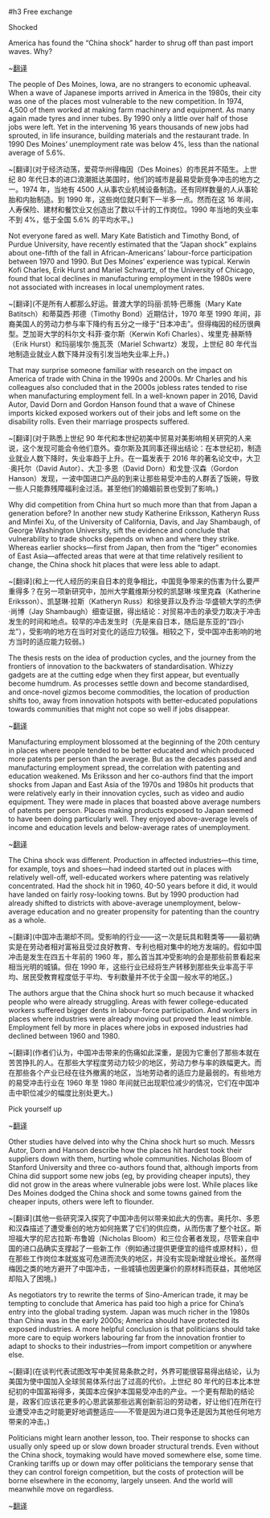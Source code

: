 #h3 Free exchange

Shocked

America has found the “China shock” harder to shrug off than past import waves. Why?

~[翻译](自由交流,大受冲击,比起过去的进口浪潮，美国更难摆脱“中国冲击”的影响。原因何在？)

The people of Des Moines, Iowa, are no strangers to economic upheaval. When a wave of Japanese imports arrived in America in the 1980s, their city was one of the places most vulnerable to the new competition. In 1974, 4,500 of them worked at making farm machinery and equipment. As many again made tyres and inner tubes. By 1990 only a little over half of those jobs were left. Yet in the intervening 16 years thousands of new jobs had sprouted, in life insurance, building materials and the restaurant trade. In 1990 Des Moines’ unemployment rate was below 4%, less than the national average of 5.6%.

~[翻译](对于经济动荡，爱荷华州得梅因（Des Moines）的市民并不陌生。上世纪 80 年代日本的进口浪潮抵达美国时，他们的城市是最易受新竞争冲击的地方之一。1974 年，当地有 4500 人从事农业机械设备制造。还有同样数量的人从事轮胎和内胎制造。到 1990 年，这些岗位就只剩下一半多一点。然而在这 16 年间，人寿保险、建材和餐饮业又创造出了数以千计的工作岗位。1990 年当地的失业率不到 4%，低于全国 5.6% 的平均水平。)

Not everyone fared as well. Mary Kate Batistich and Timothy Bond, of Purdue University, have recently estimated that the “Japan shock” explains about one-fifth of the fall in African-Americans’ labour-force participation between 1970 and 1990. But Des Moines’ experience was typical. Kerwin Kofi Charles, Erik Hurst and Mariel Schwartz, of the University of Chicago, found that local declines in manufacturing employment in the 1980s were not associated with increases in local unemployment rates.

~[翻译](不是所有人都那么好运。普渡大学的玛丽·凯特·巴蒂施（Mary Kate Batitsch）和蒂莫西·邦德（Timothy Bond）近期估计，1970 年至 1990 年间，非裔美国人的劳动力参与率下降约有五分之一缘于“日本冲击”。但得梅因的经历很典型。芝加哥大学的科尔文·科菲·查尔斯（Kerwin Kofi Charles）、埃里克·赫斯特（Erik Hurst）和玛丽埃尔·施瓦茨（Mariel Schwartz）发现，上世纪 80 年代当地制造业就业人数下降并没有引发当地失业率上升。)

That may surprise someone familiar with research on the impact on America of trade with China in the 1990s and 2000s. Mr Charles and his colleagues also concluded that in the 2000s jobless rates tended to rise when manufacturing employment fell. In a well-known paper in 2016, David Autor, David Dorn and Gordon Hanson found that a wave of Chinese imports kicked exposed workers out of their jobs and left some on the disability rolls. Even their marriage prospects suffered.

~[翻译](对于熟悉上世纪 90 年代和本世纪初美中贸易对美影响相关研究的人来说，这个发现可能会令他们意外。查尔斯及其同事还得出结论：在本世纪初，制造业就业人数下降时，失业率趋于上升。在一篇发表于 2016 年的著名论文中，大卫·奥托尔（David Autor）、大卫·多恩（David Dorn）和戈登·汉森（Gordon Hanson）发现，一波中国进口产品的到来让那些易受冲击的人群丢了饭碗，导致一些人只能靠残障福利金过活。甚至他们的婚姻前景也受到了影响。)


Why did competition from China hurt so much more than that from Japan a generation before? In another new study Katherine Eriksson, Katheryn Russ and Minfei Xu, of the University of California, Davis, and Jay Shambaugh, of George Washington University, sift the evidence and conclude that vulnerability to trade shocks depends on when and where they strike. Whereas earlier shocks—first from Japan, then from the “tiger” economies of East Asia—affected areas that were at that time relatively resilient to change, the China shock hit places that were less able to adapt.

~[翻译](和上一代人经历的来自日本的竞争相比，中国竞争带来的伤害为什么要严重得多？在另一项新研究中，加州大学戴维斯分校的凯瑟琳·埃里克森（Katherine Eriksson）、凯瑟琳·拉斯（Katheryn Russ）和徐旻菲以及乔治·华盛顿大学的杰伊·尚博（Jay Shambaugh）细查证据，得出结论：对贸易冲击的承受力取决于冲击发生的时间和地点。较早的冲击发生时（先是来自日本，随后是东亚的“四小龙”），受影响的地方在当时对变化的适应力较强。相较之下，受中国冲击影响的地方当时的适应能力较弱。)


The thesis rests on the idea of production cycles, and the journey from the frontiers of innovation to the backwaters of standardisation. Whizzy gadgets are at the cutting edge when they first appear, but eventually become humdrum. As processes settle down and become standardised, and once-novel gizmos become commodities, the location of production shifts too, away from innovation hotspots with better-educated populations towards communities that might not cope so well if jobs disappear.

~[翻译](这一论点是依据生产周期的概念，以及产品从创新前沿走向标准化大后方的历程。利用先进技术打造而成的小设备刚面世时处于前沿，但最终会沦为寻常之物。随着制作工艺稳定下来并实现标准化，曾经新颖的小玩意成为了大众商品，生产的地点也会转移——从拥有受过良好教育人口的创新热点区域迁往其他社区。在这些社区里，如果工作岗位消失，它们可能难以很好地应对。)


Manufacturing employment blossomed at the beginning of the 20th century in places where people tended to be better educated and which produced more patents per person than the average. But as the decades passed and manufacturing employment spread, the correlation with patenting and education weakened. Ms Eriksson and her co-authors find that the import shocks from Japan and East Asia of the 1970s and 1980s hit products that were relatively early in their innovation cycles, such as video and audio equipment. They were made in places that boasted above average numbers of patents per person. Places making products exposed to Japan seemed to have been doing particularly well. They enjoyed above-average levels of income and education levels and below-average rates of unemployment.

~[翻译](上世纪初，在那些人们往往受过更好的教育、人均专利数量也超过平均水平的地方，制造业蓬勃发展。但几十年过去，随着制造业就业的扩散，这个行业的就业与专利及教育的相关性减弱了。埃里克森与合著者发现，上世纪七八十年代，日本和东亚进口冲击的是那些尚处于创新周期较早阶段的产品，如视频和音频设备。这些产品都是在人均专利数量高于平均的地方生产的。那时，在那些所生产的产品易受日本进口竞争影响的地方，形势似乎一直都特别好，居民收入和受教育程度都在平均水平之上，失业率则低于平均水平。)


The China shock was different. Production in affected industries—this time, for example, toys and shoes—had indeed started out in places with relatively well-off, well-educated workers where patenting was relatively concentrated. Had the shock hit in 1960, 40-50 years before it did, it would have landed on fairly rosy-looking towns. But by 1990 production had already shifted to districts with above-average unemployment, below-average education and no greater propensity for patenting than the country as a whole.


~[翻译](中国冲击潮却不同。受影响的行业——这一次是玩具和鞋类等——最初确实是在劳动者相对富裕且受过良好教育、专利也相对集中的地方发端的。假如中国冲击是发生在四五十年前的 1960 年，那么首当其冲受影响的会是那些前景看起来相当光明的城镇。但在 1990 年，这些行业已经将生产转移到那些失业率高于平均、居民受教育程度低于平均、专利数量并不优于全国一般水平的地区。)


The authors argue that the China shock hurt so much because it whacked people who were already struggling. Areas with fewer college-educated workers suffered bigger dents in labour-force participation. And workers in places where industries were already moving out proved the least nimble. Employment fell by more in places where jobs in exposed industries had declined between 1960 and 1980.


~[翻译](作者们认为，中国冲击带来的伤痛如此深重，是因为它重创了那些本就在苦苦挣扎的人。在那些大学程度劳动力较少的地区，劳动力参与率的跌幅更大。而在那些各个产业已经在往外撤离的地区，当地劳动者的适应力是最弱的。有些地方的易受冲击行业在 1960 年至 1980 年间就已出现职位减少的情况，它们在中国冲击中职位减少的幅度比别处更大。)


Pick yourself up

~[翻译](自救)


Other studies have delved into why the China shock hurt so much. Messrs Autor, Dorn and Hanson describe how the places hit hardest took their suppliers down with them, hurting whole communities. Nicholas Bloom of Stanford University and three co-authors found that, although imports from China did support some new jobs (eg, by providing cheaper inputs), they did not grow in the areas where vulnerable jobs were lost. While places like Des Moines dodged the China shock and some towns gained from the cheaper inputs, others were left to flounder.

~[翻译](其他一些研究深入探究了中国冲击何以带来如此大的伤害。奥托尔、多恩和汉森描述了遭受重创的地方如何拖累了它们的供应商，从而伤害了整个社区。斯坦福大学的尼古拉斯·布鲁姆（Nicholas Bloom）和三位合著者发现，尽管来自中国的进口品确实支撑起了一些新工作（例如通过提供更便宜的组件或原材料），但在那些工作岗位本就岌岌可危进而流失的地区，并没有实现新增就业增长。虽然得梅因之类的地方避开了中国冲击，一些城镇也因更廉价的原材料而获益，其他地区却陷入了困境。)


As negotiators try to rewrite the terms of Sino-American trade, it may be tempting to conclude that America has paid too high a price for China’s entry into the global trading system. Japan was much richer in the 1980s than China was in the early 2000s; America should have protected its exposed industries. A more helpful conclusion is that politicians should take more care to equip workers labouring far from the innovation frontier to adapt to shocks to their industries—from import competition or anywhere else.

~[翻译](在谈判代表试图改写中美贸易条款之时，外界可能很容易得出结论，认为美国为使中国加入全球贸易体系付出了过高的代价。上世纪 80 年代的日本比本世纪初的中国富裕得多，美国本应保护本国易受冲击的产业。一个更有帮助的结论是，政客们应该花更多的心思武装那些远离创新前沿的劳动者，好让他们在所在行业遭受冲击之时能更好地调整适应——不管是因为进口竞争还是因为其他任何地方带来的冲击。)


Politicians might learn another lesson, too. Their response to shocks can usually only speed up or slow down broader structural trends. Even without the China shock, toymaking would have moved somewhere else, some time. Cranking tariffs up or down may offer politicians the temporary sense that they can control foreign competition, but the costs of protection will be borne elsewhere in the economy, largely unseen. And the world will meanwhile move on regardless.

~[翻译](政客们或许还可以吸取另一个教训。面对冲击，他们的应对措施通常都只是加速或减缓了广泛的结构性趋势而已。即便没有中国冲击，玩具制造业也会在某个时候转移到其他地方。加高或下调关税的做法可能会让政客们暂时觉得自己可以控制外国竞争，但贸易保护的成本将会由一国经济中人们多半看不到的其他地方来承担。而与此同时，世界还是会照常运转。)

